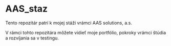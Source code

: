 # AAS_staz

Tento repozitár patrí k mojej stáži vrámci AAS solutions, a.s.

V rámci tohto repozitára môžete vidieť moje portfólio, pokroky vrámci štúdia a rozvíjania sa v testingu. 
